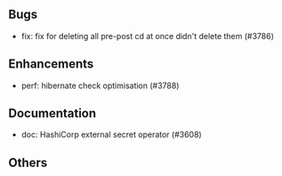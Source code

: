 ## Bugs
- fix: fix for deleting all pre-post cd at once didn't delete them  (#3786)
## Enhancements
- perf: hibernate check optimisation (#3788)
## Documentation
- doc: HashiCorp external secret operator (#3608)
## Others
